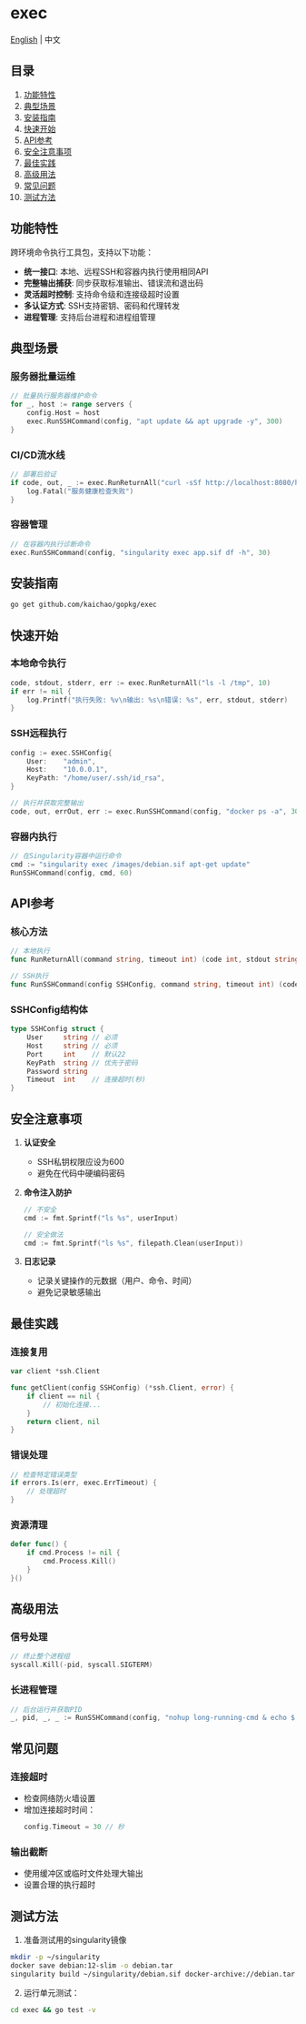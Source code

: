 # exec

[English](README.md) | 中文

## 目录
1. [功能特性](#功能特性)
2. [典型场景](#典型场景)
3. [安装指南](#安装指南)
4. [快速开始](#快速开始)
5. [API参考](#api参考)
6. [安全注意事项](#安全注意事项)
7. [最佳实践](#最佳实践)
8. [高级用法](#高级用法)
9. [常见问题](#常见问题)
10. [测试方法](#测试方法)

## 功能特性

跨环境命令执行工具包，支持以下功能：

- **统一接口**: 本地、远程SSH和容器内执行使用相同API
- **完整输出捕获**: 同步获取标准输出、错误流和退出码
- **灵活超时控制**: 支持命令级和连接级超时设置
- **多认证方式**: SSH支持密钥、密码和代理转发
- **进程管理**: 支持后台进程和进程组管理

## 典型场景

### 服务器批量运维
```go
// 批量执行服务器维护命令
for _, host := range servers {
    config.Host = host
    exec.RunSSHCommand(config, "apt update && apt upgrade -y", 300)
}
```

### CI/CD流水线
```go
// 部署后验证
if code, out, _ := exec.RunReturnAll("curl -sSf http://localhost:8080/health", 10); code != 0 {
    log.Fatal("服务健康检查失败")
}
```

### 容器管理
```go
// 在容器内执行诊断命令
exec.RunSSHCommand(config, "singularity exec app.sif df -h", 30)
```

## 安装指南

```sh
go get github.com/kaichao/gopkg/exec
```

## 快速开始

### 本地命令执行
```go
code, stdout, stderr, err := exec.RunReturnAll("ls -l /tmp", 10)
if err != nil {
    log.Printf("执行失败: %v\n输出: %s\n错误: %s", err, stdout, stderr)
}
```

### SSH远程执行
```go
config := exec.SSHConfig{
    User:    "admin",
    Host:    "10.0.0.1", 
    KeyPath: "/home/user/.ssh/id_rsa",
}

// 执行并获取完整输出
code, out, errOut, err := exec.RunSSHCommand(config, "docker ps -a", 30)
```

### 容器内执行
```go
// 在Singularity容器中运行命令
cmd := "singularity exec /images/debian.sif apt-get update"
RunSSHCommand(config, cmd, 60)
```

## API参考

### 核心方法
```go
// 本地执行
func RunReturnAll(command string, timeout int) (code int, stdout string, stderr string, err error)

// SSH执行 
func RunSSHCommand(config SSHConfig, command string, timeout int) (code int, stdout string, stderr string, err error)
```

### SSHConfig结构体
```go
type SSHConfig struct {
    User     string // 必须
    Host     string // 必须
    Port     int    // 默认22
    KeyPath  string // 优先于密码
    Password string 
    Timeout  int    // 连接超时(秒)
}
```

## 安全注意事项

1. **认证安全**
   - SSH私钥权限应设为600
   - 避免在代码中硬编码密码

2. **命令注入防护**
   ```go
   // 不安全
   cmd := fmt.Sprintf("ls %s", userInput)
   
   // 安全做法
   cmd := fmt.Sprintf("ls %s", filepath.Clean(userInput))
   ```

3. **日志记录**
   - 记录关键操作的元数据（用户、命令、时间）
   - 避免记录敏感输出

## 最佳实践

### 连接复用
```go
var client *ssh.Client

func getClient(config SSHConfig) (*ssh.Client, error) {
    if client == nil {
        // 初始化连接...
    }
    return client, nil
}
```

### 错误处理
```go
// 检查特定错误类型
if errors.Is(err, exec.ErrTimeout) {
    // 处理超时
}
```

### 资源清理
```go
defer func() {
    if cmd.Process != nil {
        cmd.Process.Kill()
    }
}()
```

## 高级用法

### 信号处理
```go
// 终止整个进程组
syscall.Kill(-pid, syscall.SIGTERM)
```

### 长进程管理
```go
// 后台运行并获取PID
_, pid, _, _ := RunSSHCommand(config, "nohup long-running-cmd & echo $!", 10)
```

## 常见问题

### 连接超时
- 检查网络防火墙设置
- 增加连接超时时间：
  ```go
  config.Timeout = 30 // 秒
  ```

### 输出截断
- 使用缓冲区或临时文件处理大输出
- 设置合理的执行超时

## 测试方法

1. 准备测试用的singularity镜像
```sh
mkdir -p ~/singularity
docker save debian:12-slim -o debian.tar
singularity build ~/singularity/debian.sif docker-archive://debian.tar
```

2. 运行单元测试：
```sh
cd exec && go test -v
